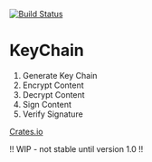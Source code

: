 [![Build Status](https://travis-ci.com/resolvingarchitecture/keychain.svg?branch=master)](https://travis-ci.com/resolvingarchitecture/keychain)
# KeyChain

1. Generate Key Chain
2. Encrypt Content
3. Decrypt Content
4. Sign Content
5. Verify Signature

[Crates.io](https://crates.io/crates/keychain)

!! WIP - not stable until version 1.0 !!